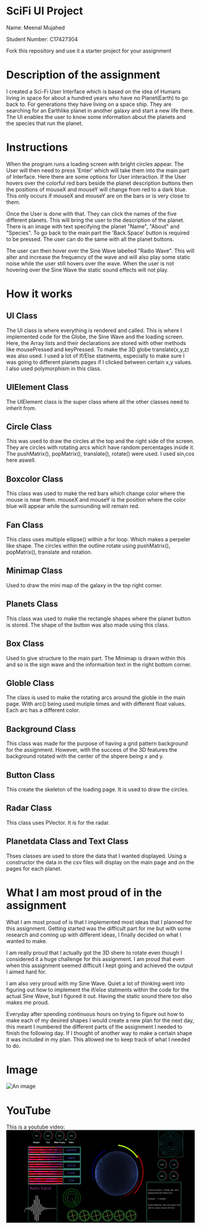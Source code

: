 # SciFi UI Project

Name: Meenal Mujahed

Student Number: C17427304

Fork this repository and use it a starter project for your assignment

# Description of the assignment
I created a Sci-Fi User Interface which is based on the idea of Humans living in space for about a hundred years who have no Planet(Earth) to go back to. For generations they have living on a space ship. They are searching for an Earthlike planet in another galaxy and start a new life there. The UI enables the user to know some information about the planets and the species that run the planet.

# Instructions
When the program runs a loading screen with bright circles appear. The User will then need to press 'Enter' which will take them into the main part of Interface. Here there are some options for User interaction. If the User hovers over the colorful red bars beside the planet description buttons then the positions of mouseX and mouseY will change from red to a dark blue. This only occurs if mouseX and mouseY are on the bars or is very close to them.

Once the User is done with that. They can click the names of the five different planets. This will bring the user to the description of the planet. There is an image with text specifying the planet "Name", "About" and "Species". To go back to the main part the 'Back Space' button is required to be pressed. The user can do the same with all the planet buttons.   

The user can then hover over the Sine Wave labelled "Radio Wave". This will alter and increase the frequency of the wave and will also play some static noise while the user still hovers over the wave. When the user is not hovering over the Sine Wave the static sound effects will not play.

# How it works

## UI Class
The UI class is where everything is rendered and called. This is where I implemented code for the Globe, the Sine Wave and the loading screen. Here, the Array lists and their declarations are stored with other methods like mousePressed and keyPressed. To make the 3D globe translate(x,y,z) was also used. I used a lot of If/Else statments, especially to make sure I was going to different planets pages if I clicked between certain x,y values. I also used polymorphism in this class.

## UIElement Class
The UIElement class is the super class where all the other classes need to inherit from.

## Circle Class
This was used to draw the circles at the top and the right side of the screen. They are circles with rotating arcs which have random percentages inside it. The pushMatrix(), popMatrix(), translate(), rotate() were used. I used sin,cos here aswell.

## Boxcolor Class
This class was used to make the red bars which change color where the mouse is near them. mouseX and mouseY is the position where the color blue will appear while the surrounding will remain red.

## Fan Class
This class uses multiple ellipse() within a for loop. Which makes a perpeler like shape. The circles within the outline rotate using pushMatrix(), popMatrix(), translate and rotation.

## Minimap Class
Used to draw the mini map of the galaxy in the top right corner.

## Planets Class
This class was used to make the rectangle shapes where the planet button is stored. The shape of the button was also made using this class.

## Box Class
Used to give structure to the main part. The Minimap is drawn within this and
so is the sign wave and the informaition text in the right bottom corner.

## Globle Class
The class is used to make the rotating arcs around the globle in the main page. With arc() being used mutiple times and with different float values. Each arc has a different color.  

## Background Class
This class was made for the purpose of having a grid pattern background for the assignment. However, with the success of the 3D features the background rotated with the center of the shpere being x and y.

## Button Class
This create the skeleton of the loading page. It is used to draw the circles. 

## Radar Class
This class uses PVector. It is for the radar. 

## Planetdata Class and Text Class
Thses classes are used to store the data that I wanted displayed. Using a constructor the data in the csv files will display on the main page and on the pages for each planet.


# What I am most proud of in the assignment

What I am most proud of is that I implemented most ideas that I planned for this assignment. Getting started was the difficult part for me but with some research and coming up with different ideas, I finally decided on what I wanted to make.

I am really proud that I actually got the 3D shere to rotate even though I considered it a huge challenge for this assignment. I am proud that even when this assignment seemed difficult I kept going and achieved the output I aimed hard for. 

I am also very proud with my Sine Wave. Quiet a lot of thinking went into figuring out how to implement the if/else statments within the code for the actual Sine Wave, but I figured it out. Having the static sound there too also makes me proud.

Everyday after spending continuous hours on trying to figure out how to make each of my desired shapes I would create a new plan for the next day, this meant I numbered the different parts of the assignment I needed to finish the following day. If I thought of another way to make a certain shape it was included in my plan. This allowed me to keep track of what I needed to do.


# Image
![An image](Screenshot_20190501-064634.jpg)

# YouTube
This is a youtube video:
[![YouTube](https://github.com/mmujahed96/SciFiUI/blob/master/java/data/Screenshot_20190501-064634.jpg)](https://www.youtube.com/watch?v=POyih3poA_k)
